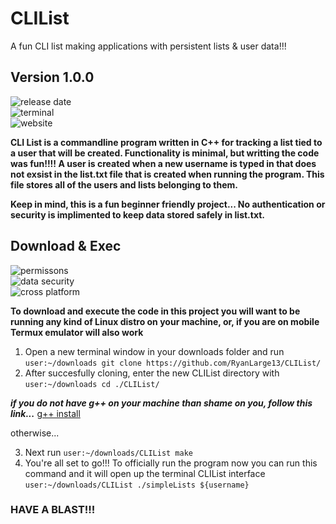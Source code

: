 # CLIList
A fun CLI list making applications with persistent lists &amp; user data!!!

## Version 1.0.0

<img src="https://img.shields.io/badge/Release-April 22, 2023-orange?style=for-the-badge&logo=cplusplus" alt="release date" /><br />
<img src="https://img.shields.io/badge/Enviornment-Linux Terminal-violet?style=for-the-badge&logo=gnometerminal" alt="terminal" /><br />
<img src="https://img.shields.io/badge/License-MIT-indigo?style=for-the-badge&logo=opensourceinitiative" alt="website" /><br />

<p><b>CLI List is a commandline program written in C++ for tracking a list tied to a user that will be created. Functionality is minimal, 
but writting the code was fun!!!!</b><b> A user is created when a new username is typed in that does not exsist in the list.txt file that is created when 
running the program. This file stores all of the users and lists belonging to them.</b></p>

<p><b>Keep in mind, this is a fun beginner friendly project... No authentication or security is implimented to keep data stored safely in list.txt.</b></p>

## Download & Exec


<img src="https://img.shields.io/badge/Exec-Easy-green?style=flat&logo=appveyor" alt="permissons" /><br />
<img src="https://img.shields.io/badge/Data Saftey-0/10-red?style=flat&logo=databricks" alt="data security" /><br />
<img src="https://img.shields.io/badge/Cross Platform-false-red?style=flat&logo=gnometerminal" alt="cross platform" /><br />

<p><b>To download and execute the code in this project you will want to be running any kind of Linux distro on your machine, or, if you are on 
mobile Termux emulator will also work</b></p>


1. Open a new terminal window in your downloads folder and run ```user:~/downloads git clone https://github.com/RyanLarge13/CLIList/```
2. After succesfully cloning, enter the new CLIList directory with ```user:~/downloads cd ./CLIList/```

***if you do not have g++ on your machine than shame on you, follow this link...*** [g++ install](https://linuxconfig.org/how-to-install-g-the-c-compiler-on-ubuntu-18-04-bionic-beaver-linux)

otherwise...

3. Next run ``` user:~/downloads/CLIList make ```
4. You're all set to go!!! To officially run the program now you can run this command and it will open up the terminal CLIList interface ``` user:~/downloads/CLIList ./simpleLists ${username} ```

### HAVE A BLAST!!!
